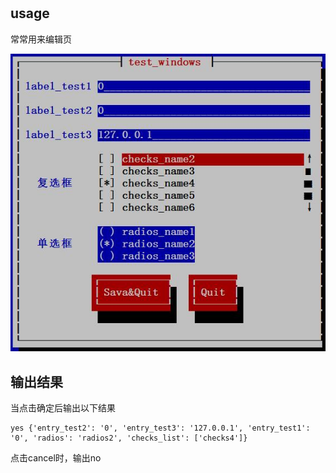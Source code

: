 # 

## usage

常常用来编辑页

![Screenshot](images/test.jpg)

## 输出结果

当点击确定后输出以下结果
```
yes {'entry_test2': '0', 'entry_test3': '127.0.0.1', 'entry_test1': '0', 'radios': 'radios2', 'checks_list': ['checks4']}
```
点击cancel时，输出no
